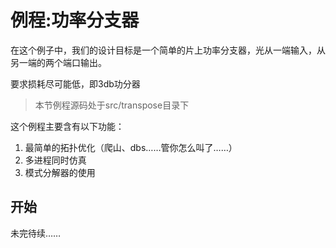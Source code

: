 # 例程:功率分支器

在这个例子中，我们的设计目标是一个简单的片上功率分支器，光从一端输入，从另一端的两个端口输出。

要求损耗尽可能低，即3db功分器

> 本节例程源码处于src/transpose目录下

这个例程主要含有以下功能：

1. 最简单的拓扑优化（爬山、dbs……管你怎么叫了……）
2. 多进程同时仿真
3. 模式分解器的使用

## 开始

未完待续……